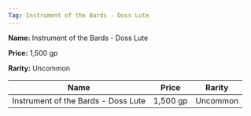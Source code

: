 ```yaml
---
Tag: Instrument of the Bards - Doss Lute
---
```


**Name:** Instrument of the Bards - Doss Lute

**Price:** 1,500 gp

**Rarity:** Uncommon

| Name     | Price     | Rarity     |
| -------- | --------- | ---------- |
| Instrument of the Bards - Doss Lute | 1,500 gp | Uncommon |
